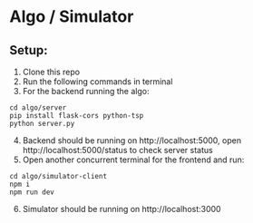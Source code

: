 # Algo / Simulator

## Setup:

1. Clone this repo
2. Run the following commands in terminal
3. For the backend running the algo:

```
cd algo/server
pip install flask-cors python-tsp
python server.py
```

4. Backend should be running on http://localhost:5000, open http://localhost:5000/status to check server status
5. Open another concurrent terminal for the frontend and run:

```
cd algo/simulator-client
npm i
npm run dev
```

6. Simulator should be running on http://localhost:3000